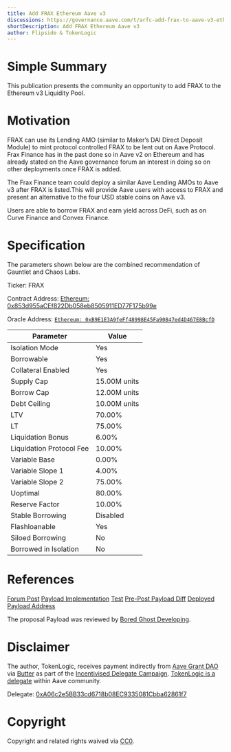 ```yaml
---
title: Add FRAX Ethereum Aave v3 
discussions: https://governance.aave.com/t/arfc-add-frax-to-aave-v3-ethereum/13051
shortDescription: Add FRAX Ethereum Aave v3 
author: Flipside & TokenLogic
---
```


# Simple Summary

This publication presents the community an opportunity to add FRAX to the Ethereum v3 Liquidity Pool.

# Motivation

FRAX can use its Lending AMO (similar to Maker’s DAI Direct Deposit Module) to mint protocol controlled FRAX to be lent out on Aave Protocol. Frax Finance has in the past done so in Aave v2 on Ethereum and has already stated on the Aave governance forum an interest in doing so on other deployments once FRAX is added.

The Frax Finance team could deploy a similar Aave Lending AMOs to Aave v3 after FRAX is listed.This will provide Aave users with access to FRAX and present an alternative to the four USD stable coins on Aave v3.

Users are able to borrow FRAX and earn yield across DeFi, such as on Curve Finance and Convex Finance.

# Specification

The parameters shown below are the combined recommendation of Gauntlet and Chaos Labs.

Ticker: FRAX

Contract Address: [Ethereum: 0x853d955aCEf822Db058eb8505911ED77F175b99e](https://etherscan.io/address/0x853d955aCEf822Db058eb8505911ED77F175b99e)

Oracle Address: [`Ethereum: 0xB9E1E3A9feFf48998E45Fa90847ed4D467E8BcfD`](https://etherscan.io/address/0xB9E1E3A9feFf48998E45Fa90847ed4D467E8BcfD)

|Parameter|Value|
| --- | --- |
|Isolation Mode|Yes|
|Borrowable|Yes|
|Collateral Enabled|Yes|
|Supply Cap|15.00M units|
|Borrow Cap|12.00M units|
|Debt Ceiling| 10.00M units|
|LTV|70.00%|
|LT|75.00%|
|Liquidation Bonus|6.00%|
|Liquidation Protocol Fee|10.00%|
|Variable Base|0.00%|
|Variable Slope 1|4.00%|
|Variable Slope 2|75.00%|
|Uoptimal|80.00%|
|Reserve Factor|10.00%|
|Stable Borrowing|Disabled|
|Flashloanable|Yes|
|Siloed Borrowing|No|
|Borrowed in Isolation|No|

# References

[Forum Post](TODO)
[Payload Implementation](TODO)
[Test](TODO)
[Pre-Post Payload Diff](TODO)
[Deployed Payload Address](TODO)

The proposal Payload was reviewed by [Bored Ghost Developing](https://bgdlabs.com/).

# Disclaimer

The author, TokenLogic, receives payment indirectly from [Aave Grant DAO](https://twitter.com/AaveGrants) via [Butter](https://twitter.com/butterymoney) as part of the [Incentivised Delegate Campaign](https://governance.aave.com/t/temp-check-incentivized-delegate-campaign-3-month/11732). [TokenLogic is a delegate](https://governance.aave.com/t/tokenlogic-delegate-platform/12516) within Aave community. 

Delegate: [0xA06c2e5BB33cd6718b08EC9335081Cbba62861f7](https://app.aave.com/governance/)

# Copyright

Copyright and related rights waived via [CC0](https://creativecommons.org/publicdomain/zero/1.0/).